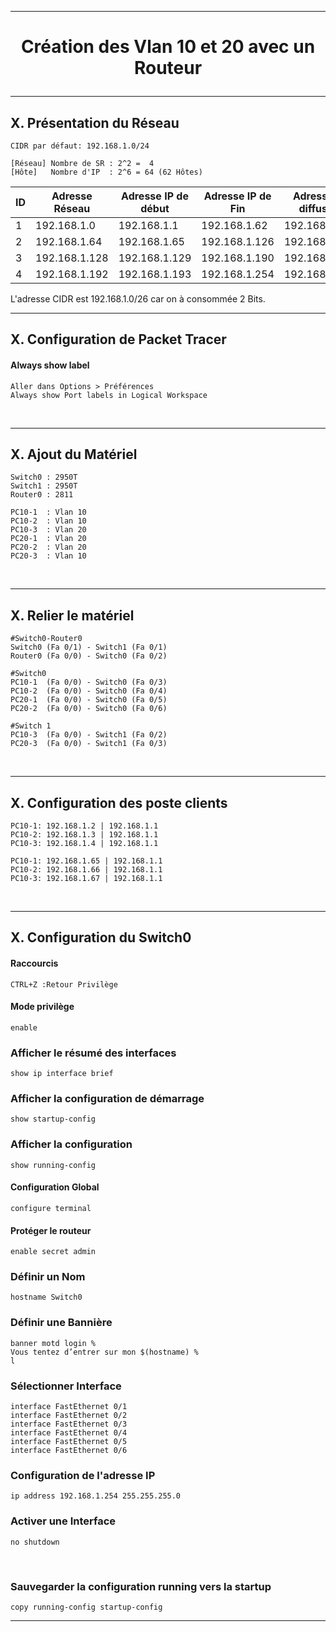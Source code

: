 ---------------------------------------------------------------------------------------------------------------------------------------------------
# <p align='center'> Création des Vlan 10 et 20 avec un Routeur </p>


---------------------------------------------------------------------------------------------------------------------------------------------------
## X. Présentation du Réseau
```
CIDR par défaut: 192.168.1.0/24
```

```
[Réseau] Nombre de SR : 2^2 =  4
[Hôte]   Nombre d'IP  : 2^6 = 64 (62 Hôtes)
```

|  ID | Adresse Réseau | Adresse IP de début | Adresse IP de Fin | Adresse de diffusion |
| --- | -------------- | ------------------- | ----------------- | -------------------- |  
|  1  | 192.168.1.0    | 192.168.1.1         | 192.168.1.62      | 192.168.1.63         |
|  2  | 192.168.1.64   | 192.168.1.65        | 192.168.1.126     | 192.168.1.127        |
|  3  | 192.168.1.128  | 192.168.1.129       | 192.168.1.190     | 192.168.1.191        |
|  4  | 192.168.1.192  | 192.168.1.193       | 192.168.1.254     | 192.168.1.255        |

L'adresse CIDR est 192.168.1.0/26 car on à consommée 2 Bits.


---------------------------------------------------------------------------------------------------------------------------------------------------
## X. Configuration de Packet Tracer
#### Always show label
```
Aller dans Options > Préférences
Always show Port labels in Logical Workspace
```

<br />

---------------------------------------------------------------------------------------------------------------------------------------------------
## X. Ajout du Matériel
```
Switch0 : 2950T
Switch1 : 2950T
Router0 : 2811

PC10-1  : Vlan 10
PC10-2  : Vlan 10
PC10-3  : Vlan 20
PC20-1  : Vlan 20
PC20-2  : Vlan 20
PC20-3  : Vlan 10
```
<br />

---------------------------------------------------------------------------------------------------------------------------------------------------
## X. Relier le matériel
```
#Switch0-Router0 
Switch0 (Fa 0/1) - Switch1 (Fa 0/1)
Router0 (Fa 0/0) - Switch0 (Fa 0/2)

#Switch0
PC10-1  (Fa 0/0) - Switch0 (Fa 0/3)
PC10-2  (Fa 0/0) - Switch0 (Fa 0/4)
PC20-1  (Fa 0/0) - Switch0 (Fa 0/5)
PC20-2  (Fa 0/0) - Switch0 (Fa 0/6)

#Switch 1
PC10-3  (Fa 0/0) - Switch1 (Fa 0/2)
PC20-3  (Fa 0/0) - Switch1 (Fa 0/3)
```
<br />

---------------------------------------------------------------------------------------------------------------------------------------------------
## X. Configuration des poste clients
```
PC10-1: 192.168.1.2 | 192.168.1.1
PC10-2: 192.168.1.3 | 192.168.1.1
PC10-3: 192.168.1.4 | 192.168.1.1

PC10-1: 192.168.1.65 | 192.168.1.1
PC10-2: 192.168.1.66 | 192.168.1.1
PC10-3: 192.168.1.67 | 192.168.1.1
```
<br />

---------------------------------------------------------------------------------------------------------------------------------------------------
## X. Configuration du Switch0


#### Raccourcis
```
CTRL+Z :Retour Privilège
```

#### Mode privilège
```
enable
```

### Afficher le résumé des interfaces
```
show ip interface brief
```

### Afficher la configuration de démarrage
```
show startup-config
```

### Afficher la configuration
```
show running-config
```

#### Configuration Global
```
configure terminal
```

#### Protéger le routeur
```
enable secret admin
```

### Définir un Nom
```
hostname Switch0
```

### Définir une Bannière
```
banner motd login %
Vous tentez d’entrer sur mon $(hostname) %
l
```

### Sélectionner Interface
```
interface FastEthernet 0/1
interface FastEthernet 0/2
interface FastEthernet 0/3
interface FastEthernet 0/4
interface FastEthernet 0/5
interface FastEthernet 0/6
```

### Configuration de l'adresse IP
```
ip address 192.168.1.254 255.255.255.0
```
### Activer une Interface
```
no shutdown
```
<br />

### Sauvegarder la configuration running vers la startup
```
copy running-config startup-config
```

---------------------------------------------------------------------------------------------------------------------------------------------------


